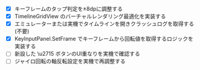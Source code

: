 - [x] キーフレームのタップ判定を±8dpに調整する
- [x] TimelineGridView のバーチャルレンダリング最適化を実装する
- [x] エミュレーターまたは実機でタイムラインを開きクラッシュログを取得する (不要)
- [x] KeyInputPanel.SetFrame でキーフレームから回転値を取得するロジックを実装する
- [ ] 新設した \u2715 ボタンのUI重なりを実機で確認する
- [ ] ジャイロ回転の軸反転設定を実機で再調整する
